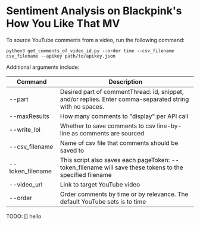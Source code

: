 # Sentiment Analysis on Blackpink's How You Like That MV

To source YouTube comments from a video, run the following command:

```
python3 get_comments_of_video_id.py --order time --csv_filename csv_filename --apikey path/to/apikey.json
```

Additional arguments include:

| Command | Description |
|-|-|
| --part | Desired part of commentThread: id, snippet, and/or replies. Enter comma-separated string with no spaces. |
| --maxResults | How many comments to "display" per API call |
| --write_lbl | Whether to save comments to csv line-by-line as comments are sourced |
| --csv_filename | Name of csv file that comments should be saved to |
| --token_filename | This script also saves each pageToken: --token_filename will save these tokens to the specified filename |
| --video_url | Link to target YouTube video |
| --order | Order comments by time or by relevance. The default YouTube sets is to time |


TODO:
 [] hello